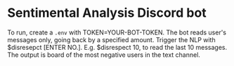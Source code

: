 # Sentimental Analysis Discord bot
To run, create a `.env` with TOKEN=YOUR-BOT-TOKEN.
The bot reads user's messages only, going back by a specified amount.
Trigger the NLP with $disresepct [ENTER NO.].
E.g. $disrespect 10, to read the last 10 messages.
The output is board of the most negative users in the text channel.
